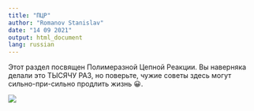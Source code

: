 ```yaml
---
title: "ПЦР"
author: "Romanov Stanislav"
date: "14 09 2021"
output: html_document
lang: russian
---
```


Этот раздел посвящен Полимеразной Цепной Реакции. Вы наверняка делали это ТЫСЯЧУ РАЗ, но поверьте, чужие советы здесь могут сильно-при-сильно продлить жизнь 😀.

![](/PCRtechnique/_index_files/PCR_meme.jpg?classes=shadow&width=40pc)

